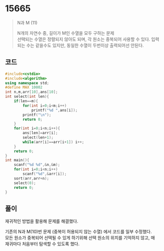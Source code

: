 # 15665

> N과 M (11)
>
> N개의 자연수 중, 길이가 M인 수열을 모두 구하는 문제  
> 선택되는 수열은 정렬되지 않아도 되며, 각 원소는 중복되어 사용할 수 있다.
> 입력되는 수는 같을수도 있지만, 동일한 수열이 두번이상 출력되어선 안된다.  

## 코드

```c++
#include<cstdio>
#include<algorithm>
using namespace std;
#define MAX 10002
int n,m,arr[10],ans[10];
int select(int len){
    if(len==m){
        for(int i=0;i<m;i++)
            printf("%d ",ans[i]);
        printf("\n");
        return 0;
    }
    for(int i=0;i<n;i++){
        ans[len]=arr[i];
        select(len+1);
        while(arr[i]==arr[i+1]) i++;
    }
    return 0;
}
int main(){
    scanf("%d %d",&n,&m);
    for(int i=0;i<n;i++)
        scanf("%d",&arr[i]);
    sort(arr,arr+n);
    select(0);
    return 0;
}
```

## 풀이

재귀적인 방법을 활용해 문제를 해결했다.

기존의 N과 M(10)번 문제 (중복이 허용되지 않는 수열) 에서 코드를 일부 수정했다.  
모든 원소가 중복되어 선택될 수 있게 하기위해 선택 원소의 위치를 기억하지 않고, 매 재귀마다 처음부터 탐색할 수 있도록 했다.  
